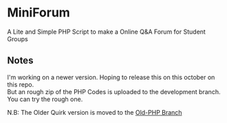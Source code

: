 # MiniForum

A Lite and Simple PHP Script to make a Online Q&A Forum for Student Groups

  

## Notes
I'm working on a newer version. Hoping to release this on this october on this repo.</br>
But an rough zip of the PHP Codes is uploaded to the development branch. You can try the rough one.

N.B: The Older Quirk version is moved to the <a href="https://github.com/TawsifTorabi/MiniForum/tree/Old-PHP">Old-PHP Branch</a>
